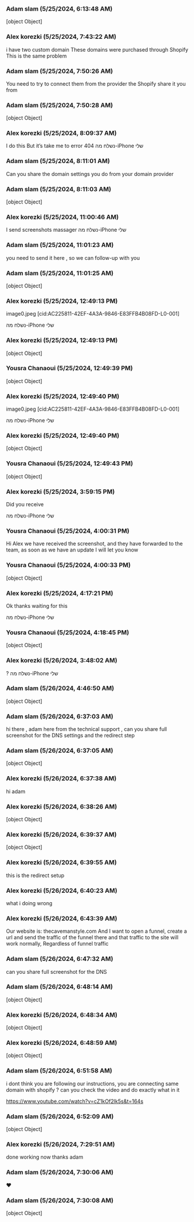 ### Adam slam (5/25/2024, 6:13:48 AM)

[object Object]

### Alex  korezki  (5/25/2024, 7:43:22 AM)

i have two custom domain These domains were purchased through Shopify
This is the same problem

### Adam slam (5/25/2024, 7:50:26 AM)

You need to try to connect them from the provider the Shopify share it you from

### Adam slam (5/25/2024, 7:50:28 AM)

[object Object]

### Alex  korezki  (5/25/2024, 8:09:37 AM)

I do this
But it’s take me to error 404
נשלח מה-iPhone שלי

### Adam slam (5/25/2024, 8:11:01 AM)

Can you share the domain settings you do from your domain provider

### Adam slam (5/25/2024, 8:11:03 AM)

[object Object]

### Alex  korezki  (5/25/2024, 11:00:46 AM)

I send screenshots massager
נשלח מה-iPhone שלי

### Adam slam (5/25/2024, 11:01:23 AM)

you need to send it here , so we can follow-up with you

### Adam slam (5/25/2024, 11:01:25 AM)

[object Object]

### Alex  korezki  (5/25/2024, 12:49:13 PM)

image0.jpeg [cid:AC225811-42EF-4A3A-9846-E83FFB4B08FD-L0-001]

נשלח מה-iPhone שלי

### Alex  korezki  (5/25/2024, 12:49:13 PM)

[object Object]

### Yousra Chanaoui (5/25/2024, 12:49:39 PM)

[object Object]

### Alex  korezki  (5/25/2024, 12:49:40 PM)

image0.jpeg [cid:AC225811-42EF-4A3A-9846-E83FFB4B08FD-L0-001]

נשלח מה-iPhone שלי

### Alex  korezki  (5/25/2024, 12:49:40 PM)

[object Object]

### Yousra Chanaoui (5/25/2024, 12:49:43 PM)

[object Object]

### Alex  korezki  (5/25/2024, 3:59:15 PM)

Did you receive

נשלח מה-iPhone שלי

### Yousra Chanaoui (5/25/2024, 4:00:31 PM)

Hi Alex we have received the screenshot, and they have forwarded to the team, as soon as we have an update I will let you know

### Yousra Chanaoui (5/25/2024, 4:00:33 PM)

[object Object]

### Alex  korezki  (5/25/2024, 4:17:21 PM)

Ok thanks waiting for this

נשלח מה-iPhone שלי

### Yousra Chanaoui (5/25/2024, 4:18:45 PM)

[object Object]

### Alex  korezki  (5/26/2024, 3:48:02 AM)

?
נשלח מה-iPhone שלי

### Adam slam (5/26/2024, 4:46:50 AM)

[object Object]

### Adam slam (5/26/2024, 6:37:03 AM)

hi there , adam here from the technical support , can you share full screenshot for the DNS settings and the redirect step

### Adam slam (5/26/2024, 6:37:05 AM)

[object Object]

### Alex  korezki  (5/26/2024, 6:37:38 AM)

hi adam

### Alex  korezki  (5/26/2024, 6:38:26 AM)

[object Object]

### Alex  korezki  (5/26/2024, 6:39:37 AM)

[object Object]

### Alex  korezki  (5/26/2024, 6:39:55 AM)

this is the redirect  setup

### Alex  korezki  (5/26/2024, 6:40:23 AM)

what i doing wrong

### Alex  korezki  (5/26/2024, 6:43:39 AM)

Our website is: 
thecavemanstyle.com 
And I want to open a funnel, create a url and send the traffic of the funnel there 
and that traffic to the site will work normally, 
Regardless of funnel traffic

### Adam slam (5/26/2024, 6:47:32 AM)

can you share full screenshot for the DNS

### Adam slam (5/26/2024, 6:48:14 AM)

[object Object]

### Alex  korezki  (5/26/2024, 6:48:34 AM)

[object Object]

### Alex  korezki  (5/26/2024, 6:48:59 AM)

[object Object]

### Adam slam (5/26/2024, 6:51:58 AM)

i dont think you are following our instructions, you are connecting same domain with shopify ?  can you check the video and do exactly what in it 

https://www.youtube.com/watch?v=cZ1kOf2lk5s&t=164s

### Adam slam (5/26/2024, 6:52:09 AM)

[object Object]

### Alex  korezki  (5/26/2024, 7:29:51 AM)

done working now 
thanks adam

### Adam slam (5/26/2024, 7:30:06 AM)

❤️

### Adam slam (5/26/2024, 7:30:08 AM)

[object Object]
